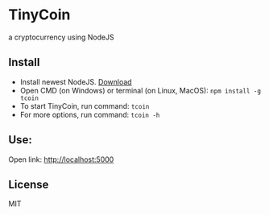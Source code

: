 # TinyCoin
a cryptocurrency using NodeJS
## Install
  * Install newest NodeJS. [Download](https://nodejs.org)
  * Open CMD (on Windows) or terminal (on Linux, MacOS):
  `npm install -g tcoin`
  * To start TinyCoin, run command:
  `tcoin`
  * For more options, run command:
  `tcoin -h`
## Use:
  Open link: [http://localhost:5000](http://localhost:5000)
## License
MIT
